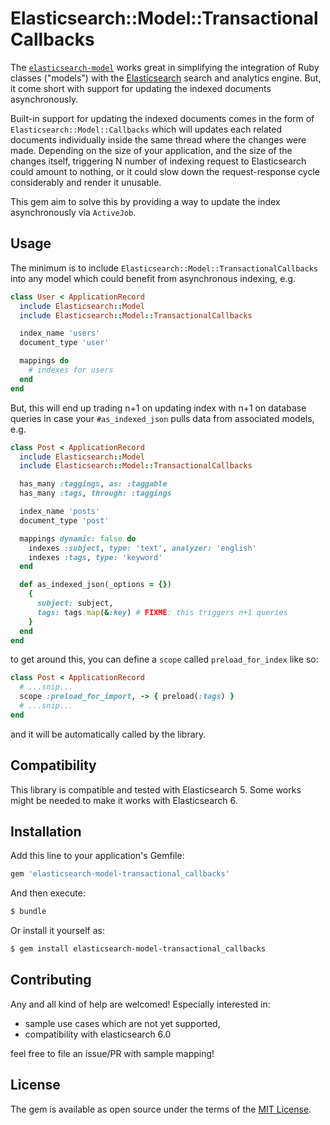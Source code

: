 # Elasticsearch::Model::TransactionalCallbacks

The [`elasticsearch-model`](https://github.com/elastic/elasticsearch-rails/tree/master/elasticsearch-model)
works great in simplifying the integration of Ruby classes ("models") with the
[Elasticsearch](http://www.elasticsearch.org/) search and analytics engine.
But, it come short with support for updating the indexed documents asynchronously.

Built-in support for updating the indexed documents comes in the form of `Elasticsearch::Model::Callbacks`
which will updates each related documents individually inside the same thread where the changes were made.
Depending on the size of your application, and the size of the changes itself, triggering N number of
indexing request to Elasticsearch could amount to nothing, or it could slow down the request-response
cycle considerably and render it unusable.

This gem aim to solve this by providing a way to update the index asynchronously via `ActiveJob`.

## Usage

The minimum is to include `Elasticsearch::Model::TransactionalCallbacks` into any model
which could benefit from asynchronous indexing, e.g.

```ruby
class User < ApplicationRecord
  include Elasticsearch::Model
  include Elasticsearch::Model::TransactionalCallbacks

  index_name 'users'
  document_type 'user'

  mappings do
    # indexes for users
  end
end
```

But, this will end up trading n+1 on updating index with n+1 on database queries in case your `#as_indexed_json`
pulls data from associated models, e.g.

```ruby
class Post < ApplicationRecord
  include Elasticsearch::Model
  include Elasticsearch::Model::TransactionalCallbacks

  has_many :taggings, as: :taggable
  has_many :tags, through: :taggings

  index_name 'posts'
  document_type 'post'

  mappings dynamic: false do
    indexes :subject, type: 'text', analyzer: 'english'
    indexes :tags, type: 'keyword'
  end

  def as_indexed_json(_options = {})
    {
      subject: subject,
      tags: tags.map(&:key) # FIXME: this triggers n+1 queries
    }
  end
end
```

to get around this, you can define a `scope` called `preload_for_index` like so:

```ruby
class Post < ApplicationRecord
  # ...snip...
  scope :preload_for_import, -> { preload(:tags) }
  # ...snip...
end
```

and it will be automatically called by the library.

## Compatibility
This library is compatible and tested with Elasticsearch 5. Some works might be needed to make it works with Elasticsearch 6.

## Installation
Add this line to your application's Gemfile:

```ruby
gem 'elasticsearch-model-transactional_callbacks'
```

And then execute:
```bash
$ bundle
```

Or install it yourself as:
```bash
$ gem install elasticsearch-model-transactional_callbacks
```

## Contributing
Any and all kind of help are welcomed! Especially interested in:

- sample use cases which are not yet supported,
- compatibility with elasticsearch 6.0

feel free to file an issue/PR with sample mapping!

## License
The gem is available as open source under the terms of the [MIT License](https://opensource.org/licenses/MIT).
